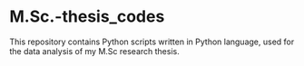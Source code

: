 # M.Sc.-thesis_codes
This repository contains Python scripts written in Python language, used for the data analysis of my M.Sc research thesis.
